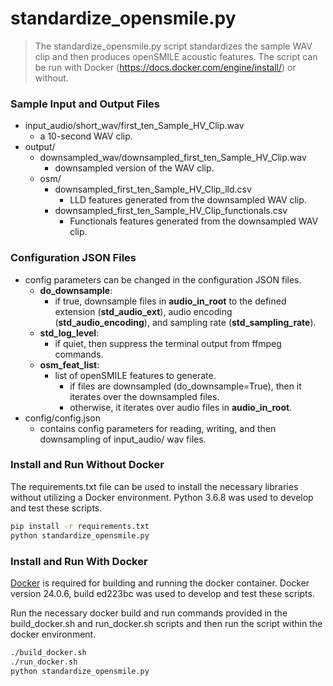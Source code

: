 # standardize_opensmile.py

> The standardize_opensmile.py script standardizes the sample WAV clip and then produces openSMILE acoustic features. The script can be run with Docker (https://docs.docker.com/engine/install/) or without.

### Sample Input and Output Files

* input_audio/short_wav/first_ten_Sample_HV_Clip.wav
    * a 10-second WAV clip.
* output/
    * downsampled_wav/downsampled_first_ten_Sample_HV_Clip.wav
        * downsampled version of the WAV clip.
    * osm/
        * downsampled_first_ten_Sample_HV_Clip_lld.csv
            * LLD features generated from the downsampled WAV clip.
        * downsampled_first_ten_Sample_HV_Clip_functionals.csv
            * Functionals features generated from the downsampled WAV clip.

### Configuration JSON Files

* config parameters can be changed in the configuration JSON files.
    * **do_downsample**:
        * if true, downsample files in **audio_in_root** to the defined extension (**std_audio_ext**), audio encoding (**std_audio_encoding**), and sampling rate (**std_sampling_rate**).
    * **std_log_level**:
        * if quiet, then suppress the terminal output from ffmpeg commands.
    * **osm_feat_list**:
        * list of openSMILE features to generate.
            * if files are downsampled (do_downsample=True), then it iterates over the downsampled files.
            * otherwise, it iterates over audio files in **audio_in_root**.
* config/config.json
    * contains config parameters for reading, writing, and then downsampling of input_audio/ wav files.

### Install and Run Without Docker

The requirements.txt file can be used to install the necessary libraries without utilizing a Docker environment. Python 3.6.8 was used to develop and test these scripts.

```sh
pip install -r requirements.txt
python standardize_opensmile.py
```

### Install and Run With Docker

[Docker](https://docs.docker.com/engine/install/) is required for building and running the docker container. Docker version 24.0.6, build ed223bc was used to develop and test these scripts.

Run the necessary docker build and run commands provided in the build_docker.sh and run_docker.sh scripts and then run the script within the docker environment.

```sh
./build_docker.sh
./run_docker.sh
python standardize_opensmile.py
```
